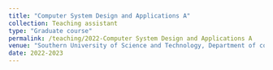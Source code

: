 ```yaml
---
title: "Computer System Design and Applications A"
collection: Teaching assistant
type: "Graduate course"
permalink: /teaching/2022-Computer System Design and Applications A
venue: "Southern University of Science and Technology, Department of computer science and engineering"
date: 2022-2023
---
```


<!-- This is a description of a teaching experience. You can use markdown like any other post.

Heading 1
======

Heading 2
======

Heading 3
====== -->

